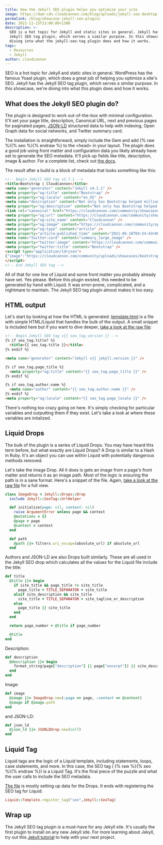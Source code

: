 ```yaml
---
title: How the Jekyll SEO plugin helps you optimize your site
image: https://dam-cdn.cloudcannon.com/blog/uploads/jekyll-seo-desktop.png
permalink: /blog/showcase-jekyll-seo-plugin/
date: 2021-11-15T13:00:00+1300
description: >-
  SEO is a hot topic for Jekyll and static sites in general. Jekyll has the
  Jekyll SEO tag plugin, which serves a similar purpose. In this showcase, we're
  diving into what the jekyll-seo-tag plugin does and how it works.
tags:
  - Resources
  - Jekyll
author: cloudcannon
---
```

SEO is a hot topic for Jekyll and static sites in general. WordPress has the famous Yoast plugin, which does a great job of helping you optimize a site's SEO. Jekyll has the Jekyll SEO tag plugin, which serves a similar purpose. In this showcase, we're diving into what this plugin does and how it works.


## What does the Jekyll SEO plugin do?

The plugin is designed to work out-of-the-box with minimal configuration. It'll set your page title, description, Canonical URL, next and previous pages for paginated pages, [JSON-LD](https://json-ld.org/) structured data to help with indexing, Open Graph data for social networks, and Twitter summary card.

The installation is straightforward, simply include the Gem and add {% raw %}{% seo %}{% endraw %} to the &lt;head&gt; in your layout. The plugin does a good job using front matter and configuration data you likely already have set to generate the SEO metadata. It'll pick up fields like title, description, image & author. For a complete list, check out [the docs](https://github.com/jekyll/jekyll-seo-tag/blob/master/docs/usage.md).

The result after a build is a block of metadata that looks something like this:

```html
<!-- Begin Jekyll SEO tag v2.7.1 -->
<title>Bootstrap | Cloudcannon</title>
<meta name="generator" content="Jekyll v4.1.1" />
<meta property="og:title" content="Bootstrap" />
<meta property="og:locale" content="en_US" />
<meta name="description" content="Not only has Bootstrap helped millions of developers build websites, but their documentation is built using Hugo. Let’s dive in and deconstruct the Bootstrap documentation." />
<meta property="og:description" content="Not only has Bootstrap helped millions of developers build websites, but their documentation is built using Hugo. Let’s dive in and deconstruct the Bootstrap documentation." />
<link rel="canonical" href="https://cloudcannon.com/community/showcases/bootstrap/" />
<meta property="og:url" content="https://cloudcannon.com/community/showcases/bootstrap/" />
<meta property="og:site_name" content="Cloudcannon" />
<meta property="og:image" content="https://cloudcannon.com/community/uploads/showcases/bootstrap/bootstrap-hero.jpg" />
<meta property="og:type" content="article" />
<meta property="article:published_time" content="2021-05-18T04:54:43+00:00" />
<meta name="twitter:card" content="summary_large_image" />
<meta property="twitter:image" content="https://cloudcannon.com/community/uploads/showcases/bootstrap/bootstrap-hero.jpg" />
<meta property="twitter:title" content="Bootstrap" />
<script type="application/ld+json">
{"image":"https://cloudcannon.com/community/uploads/showcases/bootstrap/bootstrap-hero.jpg","headline":"Bootstrap","dateModified":"2021-05-18T04:54:43+00:00","datePublished":"2021-05-18T04:54:43+00:00","@type":"BlogPosting","mainEntityOfPage":{"@type":"WebPage","@id":"https://cloudcannon.com/community/showcases/bootstrap/"},"description":"Not only has Bootstrap helped millions of developers build websites, but their documentation is built using Hugo. Let’s dive in and deconstruct the Bootstrap documentation.","url":"https://cloudcannon.com/community/showcases/bootstrap/","@context":"https://schema.org"}
</script>
<!-- End Jekyll SEO tag -->
```

All of that for one line of Liquid and some front matter you probably already have set. Yes please. Before this plugin existed, this needed to be generated by hand with Liquid. It was error-prone, complicated, and a nightmare to maintain. The Jekyll SEO tag plugin almost makes it too easy.

## HTML output

Let's start by looking at how the HTML is generated. [template.html](https://github.com/jekyll/jekyll-seo-tag/blob/master/lib/template.html) is a file with simple HTML/Liquid that handles the bulk of the output. A small snippet is included here but if you want to dive deeper, [take a look at the raw file](https://github.com/jekyll/jekyll-seo-tag/blob/master/lib/template.html)\:

```html
<!-- Begin Jekyll SEO tag v{{ seo_tag.version }} -->
{% if seo_tag.title? %}
  <title>{{ seo_tag.title }}</title>
{% endif %}

<meta name="generator" content="Jekyll v{{ jekyll.version }}" />

{% if seo_tag.page_title %}
  <meta property="og:title" content="{{ seo_tag.page_title }}" />
{% endif %}

{% if seo_tag.author.name %}
  <meta name="author" content="{{ seo_tag.author.name }}" />
{% endif %}
<meta property="og:locale" content="{{ seo_tag.page_locale }}" />
```

There's nothing too crazy going on here. It's simply checking for particular variables and outputting them if they exist. Let's take a look at where these variables are initalized. 

## Liquid Drops

The bulk of the plugin is a series of Liquid Drops. You may have heard this term before, but what exactly are Liquid Drops? A Drop is similar to a Hash in Ruby. It's an object you can use within Liquid with potentially dangerous methods removed.

Let's take the image Drop. All it does is gets an image from a page's front matter and returns it as an image path. Most of the logic is ensuring the path is in a sane format. Here's a snippet of the file. Again, [take a look at the raw file](https://github.com/jekyll/jekyll-seo-tag/blob/master/lib/jekyll-seo-tag/image_drop.rb) for a full view.

```ruby
class ImageDrop < Jekyll::Drops::Drop
  include Jekyll::SeoTag::UrlHelper

  def initialize(page: nil, context: nil)
    raise ArgumentError unless page && context
    @mutations = {}
    @page = page
    @context = context
  end

  def path
    @path ||= filters.uri_escape(absolute_url) if absolute_url
  end
```

Authors and JSON-LD are also Drops built similarly. These are all used in the Jekyll SEO drop which calculates all the values for the Liquid file include the title: 

```ruby
def title
  @title ||= begin
    if site_title && page_title != site_title
      page_title + TITLE_SEPARATOR + site_title
    elsif site_description && site_title
      site_title + TITLE_SEPARATOR + site_tagline_or_description
    else
      page_title || site_title
    end
  end

  return page_number + @title if page_number

  @title
end
```

Description: 

```ruby
def description
  @description ||= begin
    format_string(page["description"] || page["excerpt"]) || site_description
  end
end
```

Image: 

```ruby
def image
  @image ||= ImageDrop.new(:page => page, :context => @context)
  @image if @image.path
end
```

and JSON-LD: 

```ruby
def json_ld
  @json_ld ||= JSONLDDrop.new(self)
end
```

## Liquid Tag

Liquid tags are the logic of a Liquid template, including statements, loops, case statements, and more. In this case, the SEO tag ( {% raw %}{% seo %}{% endraw %}) is a Liquid Tag. It's the final piece of the puzzle and what the user calls to include the SEO metadata.

[The file](https://github.com/jekyll/jekyll-seo-tag/blob/master/lib/jekyll-seo-tag.rb) is mostly setting up data for the Drops. It ends with registering the SEO tag for Liquid:

```ruby
Liquid::Template.register_tag("seo",Jekyll::SeoTag)
```


## Wrap up

The Jekyll SEO tag plugin is a must-have for any Jekyll site. It's usually the first plugin to install on any new Jekyll site. For more learning about Jekyll, try out this [Jekyll tutorial](https://cloudcannon.com/community/learn/jekyll-tutorial/) to help with your next project. 
